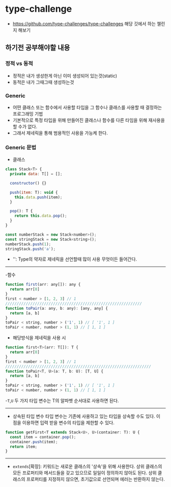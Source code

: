 # type-challenge

- https://github.com/type-challenges/type-challenges 해당 깃에서 하는 챌린지 해보기

## 하기전 공부해야할 내용

### 정적 vs 동적

- 정적은 내가 생성한게 아닌 이미 생성되어 있는것(static)
- 동적은 내가 그때그때 생성하는것

### Generic

- 어떤 클래스 또는 함수에서 사용할 타입을 그 함수나 클래스를 사용할 때 결정하는 프로그래밍 기법
- 기본적으로 특정 타입을 위해 만들어진 클래스나 함수를 다른 타임을 위해 재사용을 할 수가 없다.
- 그래서 제네릭을 통해 범용적인 사용을 가능케 한다.

### Generic 문법

- 클래스

```javascript
class Stack<T> {
  private data: T[] = [];

  constructor() {}

  push(item: T): void {
    this.data.push(item);
  }

  pop(): T {
    return this.data.pop();
  }
}

const numberStack = new Stack<number>();
const stringStack = new Stack<string>();
numberStack.push(1);
stringStack.push('a');
```

- '<T>': Type의 약자로 제네릭을 선언할때 많이 사용 무엇이든 들어간다.

---

-함수

```javascript
function first(arr: any[]): any {
  return arr[0]
}
first < number > [1, 2, 3] // 1
////////////////////////////////////////////////////////////
function toPair(a: any, b: any): [any, any] {
  return [a, b]
}
toPair < string, number > ('1', 1) // [ '1', 1 ]
toPair < number, number > (1, 1) // [ 1, 1 ]
```

- 해당방식을 제네릭을 사용 시

```javascript
function first<T>(arr: T[]): T {
  return arr[0]
}
first < number > [1, 2, 3] // 1
////////////////////////////////////////////////////////////////
function toPair<T, U>(a: T, b: U): [T, U] {
  return [a, b]
}
toPair < string, number > ('1', 1) // [ '1', 1 ]
toPair < number, number > (1, 1) // [ 1, 1 ]
```

-`T`,`U` 두 가지 타입 변수는 T의 알파벳 순서대로 사용하면 된다.

---

- 상속된 타입 변수
  타입 변수는 기존에 사용하고 있는 타입을 상속할 수도 있다.
  이 점을 이용하면 입력 받을 변수의 타입을 제한할 수 있다.

```javascript
function getFirst<T extends Stack<U>, U>(container: T): U {
  const item = container.pop();
  container.push(item);
  return item;
}

```

---

- `extends`[확장]: 키워드는 새로운 클래스의 '상속'을 위해 사용한다. 상위 클래스의 모든 프로퍼티와 메서드들을 갖고 있으므로 일일이 정의하지 않아도 된다.
  상위 클래스의 프로퍼티를 지정하지 않으면, 초기값으로 선언되며 에러는 반환하지 않는다.
